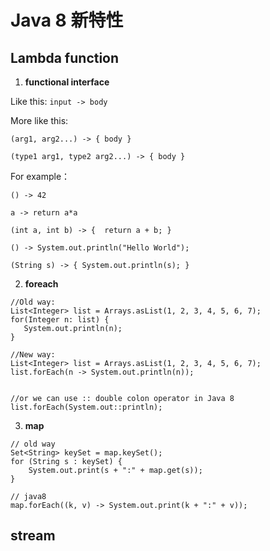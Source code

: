 # Java 8 新特性

## Lambda function

1. **functional interface**

Like this: ```input -> body ```

More like this:

```
(arg1, arg2...) -> { body }

(type1 arg1, type2 arg2...) -> { body }
```

For example：

```
() -> 42

a -> return a*a

(int a, int b) -> {  return a + b; }

() -> System.out.println("Hello World");

(String s) -> { System.out.println(s); }
```

2. **foreach**

```
//Old way:
List<Integer> list = Arrays.asList(1, 2, 3, 4, 5, 6, 7);
for(Integer n: list) {
   System.out.println(n);
}

//New way:
List<Integer> list = Arrays.asList(1, 2, 3, 4, 5, 6, 7);
list.forEach(n -> System.out.println(n));


//or we can use :: double colon operator in Java 8
list.forEach(System.out::println);
```

3. **map**

```
// old way
Set<String> keySet = map.keySet();
for (String s : keySet) {
    System.out.print(s + ":" + map.get(s));
}

// java8
map.forEach((k, v) -> System.out.print(k + ":" + v));
```

## stream


